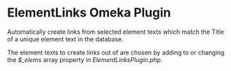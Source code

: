 # ElementLinks Omeka Plugin ##

Automatically create links from selected element texts which match the Title
of a unique element text in the database.

The element texts to create links out of are chosen by adding to or changing
the *$_elems* array property in *ElementLinksPlugin.php*.

